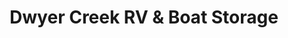 ---
title: "Dwyer Creek RV & Boat Storage"
url: /camas/dwyer-creek-rv-and-boat-storage/
shop: storage rental
---